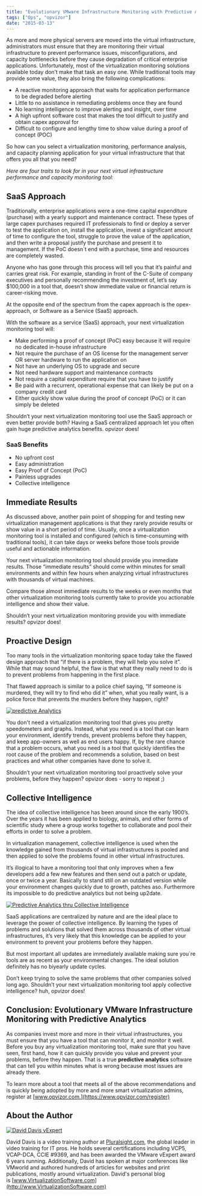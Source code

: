 ```yaml
---
title: "Evolutionary VMware Infrastructure Monitoring with Predictive Analytics"
tags: ["Ops", "opvizor"]
date: "2015-03-13"
---
```


As more and more physical servers are moved into the virtual infrastructure, administrators must ensure that they are monitoring their virtual infrastructure to prevent performance issues, misconfigurations, and capacity bottlenecks before they cause degradation of critical enterprise applications. Unfortunately, most of the virtualization monitoring solutions available today don’t make that task an easy one. While traditional tools may provide some value, they also bring the following complications:

- A reactive monitoring approach that waits for application performance to be degraded before alerting
- Little to no assistance in remediating problems once they are found
- No learning intelligence to improve alerting and insight, over time
- A high upfront software cost that makes the tool difficult to justify and obtain capex approval for
- Difficult to configure and lengthy time to show value during a proof of concept (POC)

So how can you select a virtualization monitoring, performance analysis, and capacity planning application for your virtual infrastructure that that offers you all that you need?

_Here are four traits to look for in your next virtual infrastructure performance and capacity monitoring tool:_

## SaaS Approach

Traditionally, enterprise applications were a one-time capital expenditure (purchase) with a yearly support and maintenance contract. These types of large capex purchases required IT professionals to find or deploy a server to test the application on, install the application, invest a significant amount of time to configure the tool, struggle to prove the value of the application, and then write a proposal justify the purchase and present it to management. If the PoC doesn´t end with a purchase, time and resources are completely wasted.

Anyone who has gone through this process will tell you that it’s painful and carries great risk. For example, standing in front of the C-Suite of company executives and personally recommending the investment of, let’s say $100,000 in a tool that, doesn’t show immediate value or financial return is career-risking move.

At the opposite end of the spectrum from the capex approach is the opex-approach, or Software as a Service (SaaS) approach.

With the software as a service (SaaS) approach, your next virtualization monitoring tool will:

- Make performing a proof of concept (PoC) easy because it will require no dedicated in-house infrastructure
- Not require the purchase of an OS license for the management server OR server hardware to run the application on
- Not have an underlying OS to upgrade and secure
- Not need hardware support and maintenance contracts
- Not require a capital expenditure require that you have to justify
- Be paid with a recurrent, operational expense that can likely be put on a company credit card
- Either quickly show value during the proof of concept (PoC) or it can simply be deleted

Shouldn’t your next virtualization monitoring tool use the SaaS approach or even better provide both? Having a SaaS centralized approach let you often gain huge predictive analytics benefits. opvizor does!

### SaaS Benefits

- No upfront cost
- Easy administration
- Easy Proof of Concept (PoC)
- Painless upgrades
- Collective intelligence

## Immediate Results

As discussed above, another pain point of shopping for and testing new virtualization management applications is that they rarely provide results or show value in a short period of time. Usually, once a virtualization monitoring tool is installed and configured (which is time-consuming with traditional tools), it can take days or weeks before those tools provide useful and actionable information.

Your next virtualization monitoring tool should provide you immediate results. Those “immediate results” should come within minutes for small environments and within few hours when analyzing virtual infrastructures with thousands of virtual machines.

Compare those almost immediate results to the weeks or even months that other virtualization monitoring tools currently take to provide you actionable intelligence and show their value.

Shouldn’t your next virtualization monitoring provide you with immediate results? opvizor does!

## Proactive Design

Too many tools in the virtualization monitoring space today take the flawed design approach that “if there is a problem, they will help you solve it”. While that may sound helpful, the flaw is that what they really need to do is to prevent problems from happening in the first place.

That flawed approach is similar to a police chief saying, “If someone is murdered, they will try to find who did it” when, what you really want, is a police force that prevents the murders before they happen, right?

[![predictive Analytics](/images/blog/keep-calm-300x300.png)](https://www.opvizor.com/wp-content/uploads/2015/03/keep-calm.png)

You don't need a virtualization monitoring tool that gives you pretty speedometers and graphs. Instead, what you need is a tool that can learn your environment, identify trends, prevent problems before they happen, and keep app-owners as well as end users happy. If, by the rare chance that a problem occurs, what you need is a tool that quickly identifies the root cause of the problem and recommends a solution, based on best practices and what other companies have done to solve it.

Shouldn’t your next virtualization monitoring tool proactively solve your problems, before they happen? opvizor does - sorry to repeat ;)

## Collective Intelligence

The idea of collective intelligence has been around since the early 1900’s. Over the years it has been applied to biology, animals, and other forms of scientific study where a group works together to collaborate and pool their efforts in order to solve a problem.

In virtualization management, collective intelligence is used when the knowledge gained from thousands of virtual infrastructures is pooled and then applied to solve the problems found in other virtual infrastructures.

It’s illogical to have a monitoring tool that only improves when a few developers add a few new features and then send out a patch or update, once or twice a year. Basically to stand still on an outdated version while your environment changes quickly due to growth, patches aso. Furthermore its impossible to do predictive analytics but not being up2date.

[![Predictive Analytics thru Collective Intelligence](/images/blog/mind.png)](https://www.opvizor.com/wp-content/uploads/2015/03/mind.png)

SaaS applications are centralized by nature and are the ideal place to leverage the power of collective intelligence. By learning the types of problems and solutions that solved them across thousands of other virtual infrastructures, it’s very likely that this knowledge can be applied to your environment to prevent your problems before they happen.

But most important all updates are immediately available making sure you´re tools are as recent as your environmental changes. The ideal solution definitely has no biyearly update cycles.

Don’t keep trying to solve the same problems that other companies solved long ago. Shouldn’t your next virtualization monitoring tool apply collective intelligence? huh, opvizor does!

## Conclusion: Evolutionary VMware Infrastructure Monitoring with Predictive Analytics

As companies invest more and more in their virtual infrastructures, you must ensure that you have a tool that can monitor it, and monitor it well. Before you buy any virtualization monitoring tool, make sure that you have seen, first hand, how it can quickly provide you value and prevent your problems, before they happen. That is a true **predictive analytics** software that can tell you within minutes what is wrong because most issues are already there.

To learn more about a tool that meets all of the above recommendations and is quickly being adopted by more and more smart virtualization admins, register at [www.opvizor.com.](https://www.opvizor.com/register)

## About the Author

[![David Davis vExpert](/images/blog/daviddavis.jpg)](https://www.opvizor.com/wp-content/uploads/2015/03/daviddavis.jpg)

David Davis is a video training author at [Pluralsight.com](http://pluralsight.com/), the global leader in video training for IT pros. He holds several certifications including VCP5, VCAP-DCA, CCIE #9369, and has been awarded the VMware vExpert award 6 years running. Additionally, David has spoken at major conferences like VMworld and authored hundreds of articles for websites and print publications, mostly around virtualization. David's personal blog is [www.VirtualizationSoftware.com](http://www.VirtualizationSoftware.com)
